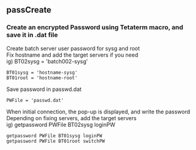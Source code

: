 ## passCreate
### Create an encrypted Password using Tetaterm macro, and save it in .dat file

Create batch server user password for sysg and root  
Fix hostname and add the target servers if you need  
ig) BT02sysg = 'batch002-sysg'  
```
BT01sysg = 'hostname-sysg'
BT01root = 'hostname-root'
```

Save password in passwd.dat  
```
PWFile = 'passwd.dat'
```

When initial connection, the pop-up is displayed, and write the password  
Depending on fixing servers, add the target servers  
ig) getpassword PWFile BT02sysg loginPW
```
getpassword PWFile BT01sysg loginPW
getpassword PWFile BT01root switchPW
```

